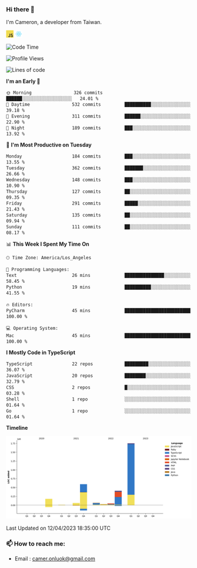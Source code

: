 ### Hi there 👋

I'm Cameron, a developer from Taiwan.


<code><img height="20" src="https://raw.githubusercontent.com/github/explore/80688e429a7d4ef2fca1e82350fe8e3517d3494d/topics/javascript/javascript.png"></code>
<code><img height="20" src="https://raw.githubusercontent.com/github/explore/80688e429a7d4ef2fca1e82350fe8e3517d3494d/topics/react/react.png"></code>



<!--START_SECTION:waka-->
![Code Time](http://img.shields.io/badge/Code%20Time-818%20hrs%2054%20mins-blue)

![Profile Views](http://img.shields.io/badge/Profile%20Views-0-blue)

![Lines of code](https://img.shields.io/badge/From%20Hello%20World%20I%27ve%20Written-3.1%20million%20lines%20of%20code-blue)

**I'm an Early 🐤** 

```text
🌞 Morning                326 commits         ██████░░░░░░░░░░░░░░░░░░░   24.01 % 
🌆 Daytime                532 commits         ██████████░░░░░░░░░░░░░░░   39.18 % 
🌃 Evening                311 commits         ██████░░░░░░░░░░░░░░░░░░░   22.90 % 
🌙 Night                  189 commits         ███░░░░░░░░░░░░░░░░░░░░░░   13.92 % 
```
📅 **I'm Most Productive on Tuesday** 

```text
Monday                   184 commits         ███░░░░░░░░░░░░░░░░░░░░░░   13.55 % 
Tuesday                  362 commits         ███████░░░░░░░░░░░░░░░░░░   26.66 % 
Wednesday                148 commits         ███░░░░░░░░░░░░░░░░░░░░░░   10.90 % 
Thursday                 127 commits         ██░░░░░░░░░░░░░░░░░░░░░░░   09.35 % 
Friday                   291 commits         █████░░░░░░░░░░░░░░░░░░░░   21.43 % 
Saturday                 135 commits         ██░░░░░░░░░░░░░░░░░░░░░░░   09.94 % 
Sunday                   111 commits         ██░░░░░░░░░░░░░░░░░░░░░░░   08.17 % 
```


📊 **This Week I Spent My Time On** 

```text
🕑︎ Time Zone: America/Los_Angeles

💬 Programming Languages: 
Text                     26 mins             ███████████████░░░░░░░░░░   58.45 % 
Python                   19 mins             ██████████░░░░░░░░░░░░░░░   41.55 % 

🔥 Editors: 
PyCharm                  45 mins             █████████████████████████   100.00 % 

💻 Operating System: 
Mac                      45 mins             █████████████████████████   100.00 % 
```

**I Mostly Code in TypeScript** 

```text
TypeScript               22 repos            █████████░░░░░░░░░░░░░░░░   36.07 % 
JavaScript               20 repos            ████████░░░░░░░░░░░░░░░░░   32.79 % 
CSS                      2 repos             █░░░░░░░░░░░░░░░░░░░░░░░░   03.28 % 
Shell                    1 repo              ░░░░░░░░░░░░░░░░░░░░░░░░░   01.64 % 
Go                       1 repo              ░░░░░░░░░░░░░░░░░░░░░░░░░   01.64 % 
```



**Timeline**

![Lines of Code chart](https://raw.githubusercontent.com/camer0nluo/camer0nluo/main/assets/bar_graph.png)


 Last Updated on 12/04/2023 18:35:00 UTC
<!--END_SECTION:waka-->

### 📫 How to reach me:
- Email : camer.onluok@gmail.com
